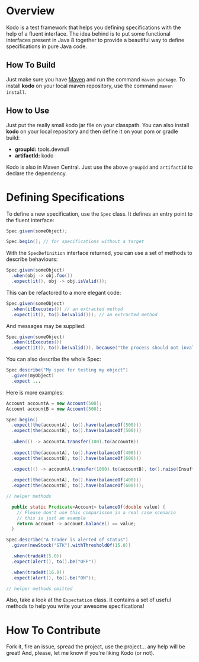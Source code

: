 # Overview

Kodo is a test framework that helps you defining specifications with the help of a fluent interface. The idea behind
is to put some functional interfaces present in Java 8 together to provide a beautiful way to define specifications
in pure Java code.

## How To Build

Just make sure you have [Maven][] and run the command `maven package`. To install **kodo** on your local maven repository, use the command `maven install`.

## How to Use

Just put the really small kodo jar file on your classpath. You can also install **kodo** on your local repository
and then define it on your pom or gradle build:

- **groupId:** tools.devnull
- **artifactId:** kodo

Kodo is also in Maven Central. Just use the above `groupId` and `artifactId` to declare the dependency.

# Defining Specifications

To define a new specification, use the `Spec` class. It defines an entry point to the fluent interface:

~~~java
Spec.given(someObject);

Spec.begin(); // for specifications without a target 
~~~

With the `SpecDefinition` interface returned, you can use a set of methods to describe behaviours:

~~~java
Spec.given(someObject)
  .when(obj -> obj.foo())
  .expect(it(), obj -> obj.isValid());
~~~

This can be refactored to a more elegant code:

~~~java
Spec.given(someObject)
  .when(itExecutes()) // an extracted method
  .expect(it(), to().be(valid())); // an extracted method
~~~

And messages may be supplied:

~~~java
Spec.given(someObject)
  .when(itExecutes())
  .expect(it(), to().be(valid()), because("the process should not invalidate the object"));
~~~

You can also describe the whole Spec:

~~~java
Spec.describe("My spec for testing my object")
  .given(myObject)
  .expect ...
~~~

Here is more examples:

~~~java
Account accountA = new Account(500);
Account accountB = new Account(500);

Spec.begin()
  .expect(the(accountA), to().have(balanceOf(500)))
  .expect(the(accountB), to().have(balanceOf(500)))
  
  .when(() -> accountA.transfer(100).to(accountB))
  
  .expect(the(accountA), to().have(balanceOf(400)))
  .expect(the(accountB), to().have(balanceOf(600)))

  .expect(() -> accountA.transfer(1000).to(accountB), to().raise(InsufficientBalanceException.class))
  
  .expect(the(accountA), to().have(balanceOf(400)))
  .expect(the(accountB), to().have(balanceOf(600)));

// helper methods

  public static Predicate<Account> balanceOf(double value) {
    // Please don't use this comparisson in a real case scenario
    // this is just an example
    return account -> account.balance() == value;
  }
~~~

~~~java
Spec.describe("A trader is alerted of status")
  .given(newStock("STK").withThresholdOf(15.0))

  .when(tradeAt(5.0))
  .expect(alert(), to().be("OFF"))

  .when(tradeAt(16.0))
  .expect(alert(), to().be("ON"));

// helper methods omitted
~~~

Also, take a look at the `Expectation` class. It contains a set of useful methods to help you write your awesome 
specifications!

# How To Contribute

Fork it, fire an issue, spread the project, use the project... any help will be great! And, please, let me know if
you're liking Kodo (or not).

[maven]: <https://maven.apache.org>
